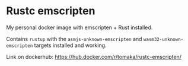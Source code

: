 # Rustc emscripten

My personal docker image with emscripten + Rust installed.

Contains `rustup` with the `asmjs-unknown-emscripten` and `wasm32-unknown-emscripten` targets
installed and working.

Link on dockerhub: https://hub.docker.com/r/tomaka/rustc-emscripten/
